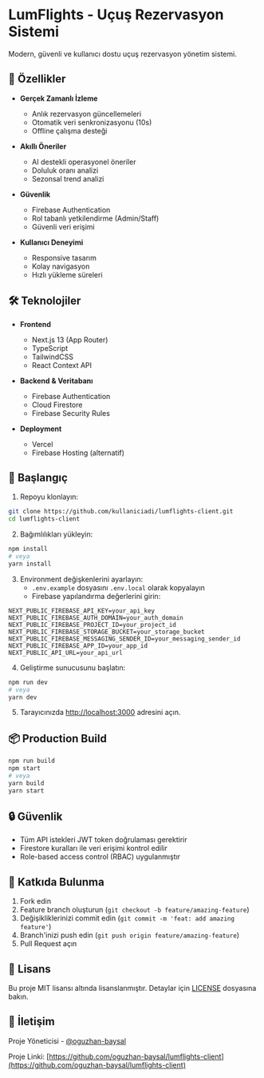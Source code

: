 # LumFlights - Uçuş Rezervasyon Sistemi

Modern, güvenli ve kullanıcı dostu uçuş rezervasyon yönetim sistemi.

## 🚀 Özellikler

- **Gerçek Zamanlı İzleme**
  - Anlık rezervasyon güncellemeleri
  - Otomatik veri senkronizasyonu (10s)
  - Offline çalışma desteği

- **Akıllı Öneriler**
  - AI destekli operasyonel öneriler
  - Doluluk oranı analizi
  - Sezonsal trend analizi

- **Güvenlik**
  - Firebase Authentication
  - Rol tabanlı yetkilendirme (Admin/Staff)
  - Güvenli veri erişimi

- **Kullanıcı Deneyimi**
  - Responsive tasarım
  - Kolay navigasyon
  - Hızlı yükleme süreleri

## 🛠️ Teknolojiler

- **Frontend**
  - Next.js 13 (App Router)
  - TypeScript
  - TailwindCSS
  - React Context API

- **Backend & Veritabanı**
  - Firebase Authentication
  - Cloud Firestore
  - Firebase Security Rules

- **Deployment**
  - Vercel
  - Firebase Hosting (alternatif)

## 🚀 Başlangıç

1. Repoyu klonlayın:
```bash
git clone https://github.com/kullaniciadi/lumflights-client.git
cd lumflights-client
```

2. Bağımlılıkları yükleyin:
```bash
npm install
# veya
yarn install
```

3. Environment değişkenlerini ayarlayın:
   - `.env.example` dosyasını `.env.local` olarak kopyalayın
   - Firebase yapılandırma değerlerini girin:
```env
NEXT_PUBLIC_FIREBASE_API_KEY=your_api_key
NEXT_PUBLIC_FIREBASE_AUTH_DOMAIN=your_auth_domain
NEXT_PUBLIC_FIREBASE_PROJECT_ID=your_project_id
NEXT_PUBLIC_FIREBASE_STORAGE_BUCKET=your_storage_bucket
NEXT_PUBLIC_FIREBASE_MESSAGING_SENDER_ID=your_messaging_sender_id
NEXT_PUBLIC_FIREBASE_APP_ID=your_app_id
NEXT_PUBLIC_API_URL=your_api_url
```

4. Geliştirme sunucusunu başlatın:
```bash
npm run dev
# veya
yarn dev
```

5. Tarayıcınızda [http://localhost:3000](http://localhost:3000) adresini açın.

## 📦 Production Build

```bash
npm run build
npm start
# veya
yarn build
yarn start
```

## 🔒 Güvenlik

- Tüm API istekleri JWT token doğrulaması gerektirir
- Firestore kuralları ile veri erişimi kontrol edilir
- Role-based access control (RBAC) uygulanmıştır

## 🤝 Katkıda Bulunma

1. Fork edin
2. Feature branch oluşturun (`git checkout -b feature/amazing-feature`)
3. Değişikliklerinizi commit edin (`git commit -m 'feat: add amazing feature'`)
4. Branch'inizi push edin (`git push origin feature/amazing-feature`)
5. Pull Request açın

## 📝 Lisans

Bu proje MIT lisansı altında lisanslanmıştır. Detaylar için [LICENSE](LICENSE) dosyasına bakın.

## 📧 İletişim

Proje Yöneticisi - [@oguzhan-baysal](https://github.com/oguzhan-baysal)

Proje Linki: [https://github.com/oguzhan-baysal/lumflights-client](https://github.com/oguzhan-baysal/lumflights-client)
